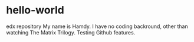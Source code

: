 # hello-world
edx repository
My name is Hamdy. I have no coding backround, other than watching The Matrix Trilogy.
Testing Github features. 
